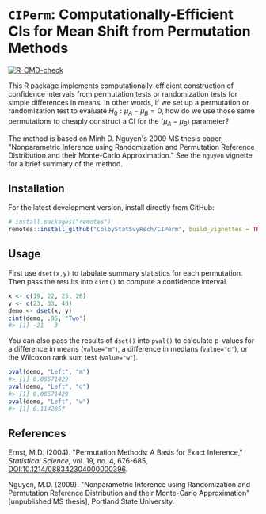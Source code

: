 # `CIPerm`: Computationally-Efficient CIs for Mean Shift from Permutation Methods

<!-- badges: start -->
[![R-CMD-check](https://github.com/ColbyStatSvyRsch/CIPerm/workflows/R-CMD-check/badge.svg)](https://github.com/ColbyStatSvyRsch/CIPerm/actions)
<!-- badges: end -->

This R package implements computationally-efficient construction of confidence intervals from permutation tests or randomization tests for simple differences in means. In other words, if we set up a permutation or randomization test to evaluate $H_0: \mu_A - \mu_B = 0$, how do we use those same permutations to cheaply construct a CI for the $(\mu_A - \mu_B)$ parameter?

The method is based on Minh D. Nguyen's 2009 MS thesis paper, "Nonparametric Inference using Randomization and Permutation Reference Distribution and their Monte-Carlo Approximation."
See the `nguyen` vignette for a brief summary of the method.

## Installation

For the latest development version, install directly from GitHub:

```r
# install.packages("remotes")
remotes::install_github("ColbyStatSvyRsch/CIPerm", build_vignettes = TRUE)
```

## Usage

First use `dset(x,y)` to tabulate summary statistics for each permutation.
Then pass the results into `cint()` to compute a confidence interval.

```r
x <- c(19, 22, 25, 26)
y <- c(23, 33, 40)
demo <- dset(x, y)
cint(demo, .95, "Two")
#> [1] -21   3
```

You can also pass the results of `dset()` into `pval()` to calculate p-values
for a difference in means (`value="m"`),
a difference in medians (`value="d"`),
or the Wilcoxon rank sum test (`value="w"`).

```r
pval(demo, "Left", "m")
#> [1] 0.08571429
pval(demo, "Left", "d")
#> [1] 0.08571429
pval(demo, "Left", "w")
#> [1] 0.1142857
```

## References

Ernst, M.D. (2004).
"Permutation Methods: A Basis for Exact Inference,"
*Statistical Science*, vol. 19, no. 4, 676-685,
[DOI:10.1214/088342304000000396](https://doi.org/10.1214/088342304000000396).

Nguyen, M.D. (2009).
"Nonparametric Inference using Randomization and Permutation
Reference Distribution and their Monte-Carlo Approximation"
[unpublished MS thesis], Portland State University.
